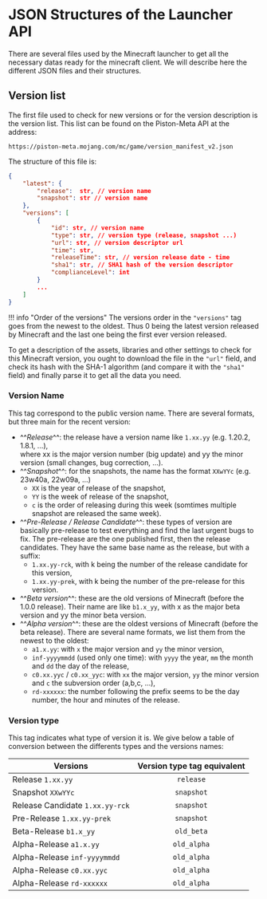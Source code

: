 # JSON Structures of the Launcher API

There are several files used by the Minecraft launcher to get all the necessary datas ready for the minecraft client. 
We will describe here the different JSON files and their structures.

## Version list 

The first file used to check for new versions or for the version description is the version list. 
This list can be found on the Piston-Meta API at the address:

```Text
https://piston-meta.mojang.com/mc/game/version_manifest_v2.json
```

The structure of this file is:

```json
{
    "latest": {
        "release":  str, // version name
        "snapshot": str // version name
    },
    "versions": [
        {
            "id": str, // version name
            "type": str, // version type (release, snapshot ...)
            "url": str, // version descriptor url
            "time": str,
            "releaseTime": str, // version release date - time
            "sha1": str, // SHA1 hash of the version descriptor
            "complianceLevel": int
        }
        ...
    ]
}
```

!!! info "Order of the versions"
    The versions order in the `"versions"` tag goes from the newest to the oldest. Thus 0 being the latest version released by Minecraft and the last one being the first ever version released.

To get a description of the assets, libraries and other settings to check for this Minecraft version, you ought to download the file in the `"url"` field, and check its hash with the SHA-1 algorithm (and compare it with the `"sha1"` field) and finally parse it to get all the data you need.


### Version Name

This tag correspond to the public version name. There are several formats, but three main for the recent version:

- ^^*Release*^^: the release have a version name like `1.xx.yy` (e.g. 1.20.2, 1.8.1, ...),  
where xx is the major version number (big update) and yy the minor version (small changes, bug correction, ...).
- ^^*Snapshot*^^: for the snapshots, the name has the format `XXwYYc` (e.g. 23w40a, 22w09a, ...)
    - `XX` is the year of release of the snapshot,
    - `YY` is the week of release of the snapshot,
    - `c` is the order of releasing during this week (somtimes multiple snapshot are released the same week).
- ^^*Pre-Release / Release Candidate*^^: these types of version are basically pre-release to test everything and find the last urgent bugs to fix. The pre-release are the 
one  published first, then the release candidates.
They have the same base name as the release, but with a suffix:
    - `1.xx.yy-rck`, with k being the number of the release candidate for this version,
    - `1.xx.yy-prek`, with k being the number of the pre-release for this version.
- ^^*Beta version*^^: these are the old versions of Minecraft (before the 1.0.0 release). Their name are like `b1.x_yy`, with x as the major beta version and yy the minor beta version.
- ^^*Alpha version*^^: these are the oldest versions of Minecraft (before the beta release). There are several name formats, we list them from the newest to the oldest:
    - `a1.x.yy`: with `x` the major version and `yy` the minor version,
    - `inf-yyyymmdd` (used only one time): with `yyyy` the year, `mm` the month and `dd` the day of the release,
    - `c0.xx.yyc` / `c0.xx_yyc`: with `xx` the major version, `yy` the minor version and `c` the subversion order (a,b,c, ...),
    - `rd-xxxxxx`: the number following the prefix seems to be the day number, the hour and minutes of the release.
  
### Version type

This tag indicates what type of version it is. We give below a table of conversion between the differents types and the versions names:

| Versions                        | Version type tag equivalent |
| ------------------------------- | :-------------------------: |
| Release `1.xx.yy`               |          `release`          |
| Snapshot `XXwYYc`               |         `snapshot`          |
| Release Candidate `1.xx.yy-rck` |         `snapshot`          |
| Pre-Release `1.xx.yy-prek`      |         `snapshot`          |
| Beta-Release `b1.x_yy`          |         `old_beta`          |
| Alpha-Release `a1.x.yy`         |         `old_alpha`         |
| Alpha-Release `inf-yyyymmdd`    |         `old_alpha`         |
| Alpha-Release `c0.xx.yyc`       |         `old_alpha`         |
| Alpha-Release `rd-xxxxxx`       |         `old_alpha`         |
